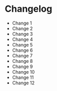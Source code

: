# Changelog

- Change 1
- Change 2
- Change 3
- Change 4
- Change 5
- Change 6
- Change 7
- Change 8
- Change 9
- Change 10
- Change 11
- Change 12